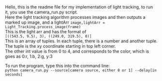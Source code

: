 Hello, this is the readme file for my implementation of light tracking, to run it, you use the camera_run.py script.  
Here the light tracking algorithm processes images and then outputs a marked up image, and a lightArr
```image,lightArr = Light_Tracking.process_image(frame)```  
This is the light arr and has the format of  
```[((543.5, 9.5), 3), ((249.0, 319.5), 0)]```  
This is an array of tuples. In each tuple, there is a number and another tuple. The tuple is the xy coordinate starting in top left corner.  
The other int value is from 0 to 4, and corresponds to the color, which is goes as 0:r, 1:b, 2:g, y:3  

To run the program, type this into the command line:  
```python camera_run.py --source[camera source, either 0 or 1] --delay[in seconds]```  

